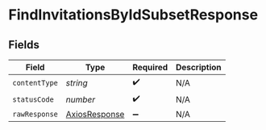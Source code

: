 # FindInvitationsByIdSubsetResponse


## Fields

| Field                                                   | Type                                                    | Required                                                | Description                                             |
| ------------------------------------------------------- | ------------------------------------------------------- | ------------------------------------------------------- | ------------------------------------------------------- |
| `contentType`                                           | *string*                                                | :heavy_check_mark:                                      | N/A                                                     |
| `statusCode`                                            | *number*                                                | :heavy_check_mark:                                      | N/A                                                     |
| `rawResponse`                                           | [AxiosResponse](https://axios-http.com/docs/res_schema) | :heavy_minus_sign:                                      | N/A                                                     |